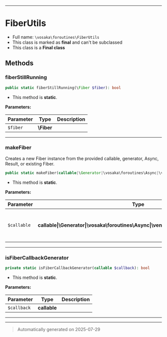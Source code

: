 ***

# FiberUtils





* Full name: `\vosaka\foroutines\FiberUtils`
* This class is marked as **final** and can't be subclassed
* This class is a **Final class**




## Methods


### fiberStillRunning



```php
public static fiberStillRunning(\Fiber $fiber): bool
```



* This method is **static**.




**Parameters:**

| Parameter | Type | Description |
|-----------|------|-------------|
| `$fiber` | **\Fiber** |  |





***

### makeFiber

Creates a new Fiber instance from the provided callable, generator, Async, Result, or existing Fiber.

```php
public static makeFiber(callable|\Generator|\vosaka\foroutines\Async|\venndev\vosaka\core\Result|\Fiber $callable): \Fiber
```



* This method is **static**.




**Parameters:**

| Parameter | Type | Description |
|-----------|------|-------------|
| `$callable` | **callable&#124;\Generator&#124;\vosaka\foroutines\Async&#124;\venndev\vosaka\core\Result&#124;\Fiber** | The function or generator to run in the fiber. |





***

### isFiberCallbackGenerator



```php
private static isFiberCallbackGenerator(callable $callback): bool
```



* This method is **static**.




**Parameters:**

| Parameter | Type | Description |
|-----------|------|-------------|
| `$callback` | **callable** |  |





***


***
> Automatically generated on 2025-07-29
